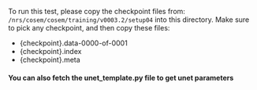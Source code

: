 To run this test, please copy the checkpoint files from:
`/nrs/cosem/cosem/training/v0003.2/setup04`
into this directory.
Make sure to pick any checkpoint, and then copy these files:
- {checkpoint}.data-0000-of-0001
- {checkpoint}.index
- {checkpoint}.meta

#### You can also fetch the unet_template.py file to get unet parameters